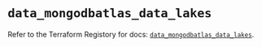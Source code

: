 # `data_mongodbatlas_data_lakes`

Refer to the Terraform Registory for docs: [`data_mongodbatlas_data_lakes`](https://www.terraform.io/docs/providers/mongodbatlas/d/data_lakes).
